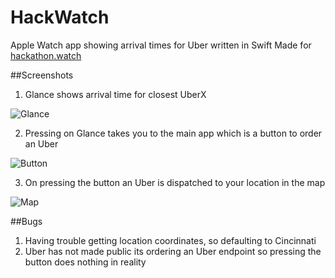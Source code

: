 HackWatch
=========

Apple Watch app showing arrival times for Uber written in Swift
Made for [hackathon.watch](http://hackathon.watch)

##Screenshots

1. Glance shows arrival time for closest UberX

![Glance](https://raw.githubusercontent.com/sapanbhuta/HackWatch/master/Screenshots/1.png)

2. Pressing on Glance takes you to the main app which is a button to order an Uber

![Button](https://raw.githubusercontent.com/sapanbhuta/HackWatch/master/Screenshots/2.png)

3. On pressing the button an Uber is dispatched to your location in the map

![Map](https://raw.githubusercontent.com/sapanbhuta/HackWatch/master/Screenshots/3.png)

##Bugs
1. Having trouble getting location coordinates, so defaulting to Cincinnati
1. Uber has not made public its ordering an Uber endpoint so pressing the button does nothing in reality